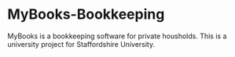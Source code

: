 MyBooks-Bookkeeping
===================

MyBooks is a bookkeeping software for private housholds.
This is a university project for Staffordshire University.
